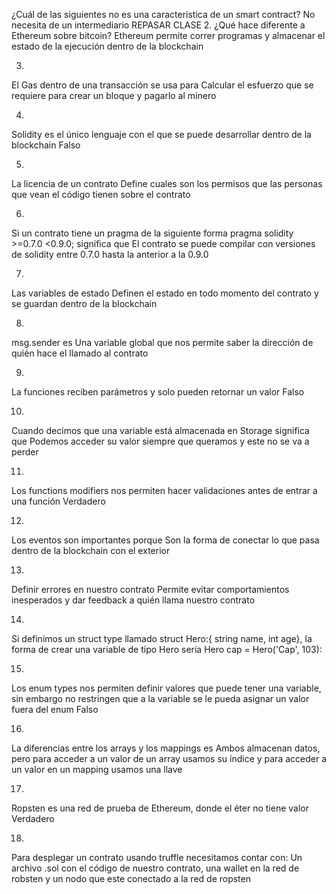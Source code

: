 ¿Cuál de las siguientes no es una característica de un smart contract?
No necesita de un intermediario
REPASAR CLASE
2.
¿Qué hace diferente a Ethereum sobre bitcoin?
Ethereum permite correr programas y almacenar el estado de la ejecución dentro de la blockchain

3.
El Gas dentro de una transacción se usa para
Calcular el esfuerzo que se requiere para crear un bloque y pagarlo al minero

4.
Solidity es el único lenguaje con el que se puede desarrollar dentro de la blockchain
Falso

5.
La licencia de un contrato
Define cuales son los permisos que las personas que vean el código tienen sobre el contrato

6.
Si un contrato tiene un pragma de la siguiente forma pragma solidity >=0.7.0 <0.9.0; significa que
El contrato se puede compilar con versiones de solidity entre 0.7.0 hasta la anterior a la 0.9.0

7.
Las variables de estado
Definen el estado en todo momento del contrato y se guardan dentro de la blockchain

8.
msg.sender es
Una variable global que nos permite saber la dirección de quién hace el llamado al contrato

9.
La funciones reciben parámetros y solo pueden retornar un valor
Falso

10.
Cuando decimos que una variable está almacenada en Storage significa que
Podemos acceder su valor siempre que queramos y este no se va a perder

11.
Los functions modifiers nos permiten hacer validaciones antes de entrar a una función
Verdadero

12.
Los eventos son importantes porque
Son la forma de conectar lo que pasa dentro de la blockchain con el exterior

13.
Definir errores en nuestro contrato
Permite evitar comportamientos inesperados y dar feedback a quién llama nuestro contrato

14.
Si definimos un struct type llamado struct Hero:{ string name, int age}, la forma de crear una variable de tipo Hero sería
Hero cap = Hero('Cap', 103):

15.
Los enum types nos permiten definir valores que puede tener una variable, sin embargo no restringen que a la variable se le pueda asignar un valor fuera del enum
Falso

16.
La diferencias entre los arrays y los mappings es
Ambos almacenan datos, pero para acceder a un valor de un array usamos su índice y para acceder a un valor en un mapping usamos una llave

17.
Ropsten es una red de prueba de Ethereum, donde el éter no tiene valor
Verdadero

18.
Para desplegar un contrato usando truffle necesitamos contar con:
Un archivo .sol con el código de nuestro contrato, una wallet en la red de robsten y un nodo que este conectado a la red de ropsten

